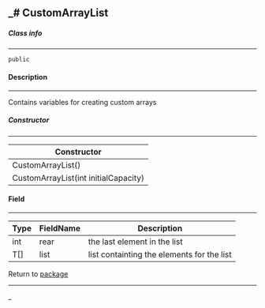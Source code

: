 _# CustomArrayList
 ---
 
 ##### Class info
 ---
 `public`
 
 #### Description
 ---
 
 Contains variables for creating custom arrays
 
 ##### Constructor
 ---
 |Constructor|
 |---|
 |CustomArrayList()|
 |CustomArrayList(int initialCapacity)|
 
 #### Field
 ---
 | Type | FieldName | Description |
 |---|---|---|
 |int |rear| the last element in the list|
 |T[]|list|list containting the elements for the list|
 
 Return to [package](../Packages/website_list.md)
 
 ---
_